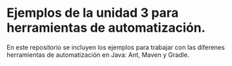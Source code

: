 # Ejemplos de la unidad 3 para herramientas de automatización.

En este repositorio se incluyen los ejemplos para trabajar con las diferenes herramientas de automatización en Java: Ant, Maven y Gradle.
